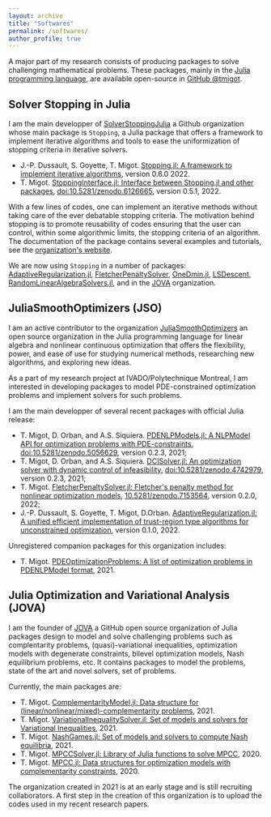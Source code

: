 ```yaml
---
layout: archive
title: "Softwares"
permalink: /softwares/
author_profile: true
---
```


A major part of my research consists of producing packages to solve challenging mathematical problems.
These packages, mainly in the [Julia programming language](https://julialang.org), are available open-source in <a href="https://github.com/tmigot">GitHub @tmigot</a>.

## Solver Stopping in Julia

I am the main developper of [SolverStoppingJulia](https://github.com/SolverStoppingJulia) a Github organization whose main package is `Stopping`, a Julia package that offers a framework to implement iterative algorithms and tools to ease the uniformization of stopping criteria in iterative solvers.

* J.-P. Dussault, S. Goyette, T. Migot. [Stopping.jl: A framework to implement iterative algorithms](https://github.com/SolverStoppingJulia/Stopping.jl), version 0.6.0 2022.
* T. Migot. [StoppingInterface.jl: Interface between Stopping.jl and other packages](https://github.com/SolverStoppingJulia/StoppingInterface.jl), [doi:10.5281/zenodo.6126665](https://doi.org/10.5281/zenodo.6126665), version 0.5.1, 2022.

With a few lines of codes, one can implement an iterative methods without taking care of the ever debatable stopping criteria.
The motivation behind stopping is to promote reusability of codes ensuring that the user can control, within some algorithmic limits, the stopping criteria of an algorithm.
The documentation of the package contains several examples and tutorials, see the [organization's website](https://solverstoppingjulia.github.io/StoppingTutorials.jl/dev/).

We are now using `Stopping` in a number of packages: [AdaptiveRegularization.jl](https://github.com/JuliaSmoothOptimizers/AdaptiveRegularization.jl), [FletcherPenaltySolver](https://github.com/JuliaSmoothOptimizers/FletcherPenaltySolver.jl), [OneDmin.jl](https://github.com/vepiteski/OneDmin.jl), [LSDescent](https://github.com/vepiteski/LSDescent), [RandomLinearAlgebraSolvers.jl](https://github.com/tmigot/RandomLinearAlgebraSolvers.jl), and in the [JOVA](https://github.com/JuliaOptimizationVariationalAnalysis) organization.

## JuliaSmoothOptimizers (JSO)

I am an active contributor to the organization [JuliaSmoothOptimizers](https://juliasmoothoptimizers.github.io) an open source organization in the Julia programming language for linear algebra and nonlinear continuous optimization that offers the flexibility, power, and ease of use for studying numerical methods, researching new algorithms, and exploring new ideas.

As a part of my research project at IVADO/Polytechnique Montreal, I am interested in developing packages to model PDE-constrained optimization problems and implement solvers for such problems.

I am the main developper of several recent packages with official Julia release:
* T. Migot, D. Orban, and A.S. Siquiera. [PDENLPModels.jl: A NLPModel API for optimization problems with PDE-constraints](https://github.com/JuliaSmoothOptimizers/PDENLPModels.jl), [doi:10.5281/zenodo.5056629](https://doi.org/10.5281/zenodo.5056629), version 0.2.3, 2021;
* T. Migot, D. Orban, and A.S. Siquiera. [DCISolver.jl: An optimization solver with dynamic control of infeasibility](https://github.com/JuliaSmoothOptimizers/DCISolver.jl), [doi:10.5281/zenodo.4742979](https://doi.org/10.5281/zenodo.4742979), version 0.2.3, 2021;
* T. Migot. [FletcherPenaltySolver.jl: Fletcher's penalty method for nonlinear optimization models](https://github.com/JuliaSmoothOptimizers/FletcherPenaltySolver.jl), [10.5281/zenodo.7153564](https://doi.org/10.5281/zenodo.7153564), version 0.2.0, 2022;
* J.-P. Dussault, S. Goyette, T. Migot, D.Orban. [AdaptiveRegularization.jl: A unified efficient implementation of trust-region type algorithms for unconstrained optimization](https://github.com/JuliaSmoothOptimizers/AdaptiveRegularization.jl), version 0.1.0, 2022.

Unregistered companion packages for this organization includes:
* T. Migot. [PDEOptimizationProblems: A list of optimization problems in PDENLPModel format](https://github.com/tmigot/PDEOptimizationProblems), 2021.

## Julia Optimization and Variational Analysis (JOVA)

I am the founder of [JOVA](https://github.com/JuliaOptimizationVariationalAnalysis) a GitHub open source organization of Julia packages design to model and solve challenging problems such as complentarity problems, (quasi)-variational inequalities, optimization models with degenerate constraints, bilevel optimization models, Nash equilibrium problems, etc. It contains packages to model the problems, state of the art and novel solvers, set of problems.

Currently, the main packages are:
* T. Migot. [ComplementarityModel.jl: Data structure for (linear/nonlinear/mixed)-complementarity problems](https://github.com/JuliaOptimizationVariationalAnalysis/ComplementarityModel.jl), 2021.
* T. Migot. [VariationalInequalitySolver.jl: Set of models and solvers for Variational Inequalities](https://github.com/JuliaOptimizationVariationalAnalysis/VariationalInequalitySolver.jl), 2021.
* T. Migot. [NashGames.jl: Set of models and solvers to compute Nash equilibria](https://github.com/JuliaOptimizationVariationalAnalysis/NashGames.jl), 2021.
* T. Migot. [MPCCSolver.jl: Library of Julia functions to solve MPCC](https://github.com/tmigot/MPCCSolver.jl), 2020.
* T. Migot. [MPCC.jl: Data structures for optimization models with complementarity constraints](https://github.com/tmigot/MPCC.jl), 2020.

The organization created in 2021 is at an early stage and is still recruiting collaborators.
A first step in the creation of this organization is to upload the codes used in my recent research papers.
